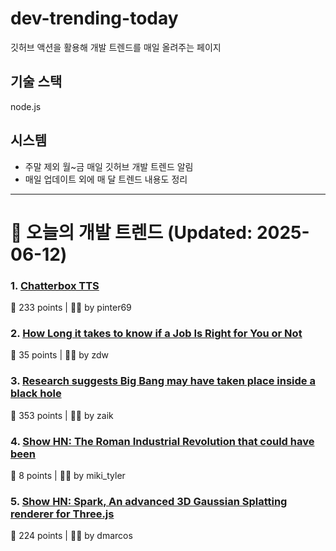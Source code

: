 # dev-trending-today
깃허브 액션을 활용해 개발 트렌드를 매일 올려주는 페이지

## 기술 스택
node.js
## 시스템
- 주말 제외 월~금 매일 깃허브 개발 트렌드 알림
- 매일 업데이트 외에 매 달 트렌드 내용도 정리
---

# 📰 오늘의 개발 트렌드 (Updated: 2025-06-12)

### 1. [Chatterbox TTS](https://github.com/resemble-ai/chatterbox)
💬 233 points | 🧑‍💻 by pinter69

### 2. [How Long it takes to know if a Job Is Right for You or Not](https://charity.wtf/2025/06/08/on-how-long-it-takes-to-know-if-a-job-is-right-for-you-or-not/)
💬 35 points | 🧑‍💻 by zdw

### 3. [Research suggests Big Bang may have taken place inside a black hole](https://www.port.ac.uk/news-events-and-blogs/blogs/space-cosmology-and-the-universe/what-if-the-big-bang-wasnt-the-beginning-our-research-suggests-it-may-have-taken-place-inside-a-black-hole)
💬 353 points | 🧑‍💻 by zaik

### 4. [Show HN: The Roman Industrial Revolution that could have been](https://thelydianstone.com/)
💬 8 points | 🧑‍💻 by miki_tyler

### 5. [Show HN: Spark, An advanced 3D Gaussian Splatting renderer for Three.js](https://sparkjs.dev/)
💬 224 points | 🧑‍💻 by dmarcos

